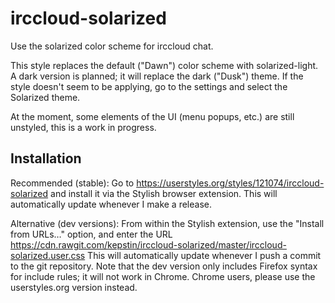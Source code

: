 irccloud-solarized
==================

Use the solarized color scheme for irccloud chat.

This style replaces the default ("Dawn") color scheme with solarized-light. A dark version is planned; it will replace the dark ("Dusk") theme. If the style doesn't seem to be applying, go to the settings and select the Solarized theme.

At the moment, some elements of the UI (menu popups, etc.) are still unstyled, this is a work in progress.

Installation
------------

Recommended (stable):
Go to https://userstyles.org/styles/121074/irccloud-solarized and
install it via the Stylish browser extension. This will automatically update
whenever I make a release.

Alternative (dev versions):
From within the Stylish extension, use the "Install from URLs…"
option, and enter the URL
https://cdn.rawgit.com/kepstin/irccloud-solarized/master/irccloud-solarized.user.css
This will automatically update whenever I push a commit to the git repository.
Note that the dev version only includes Firefox syntax for include rules; it
will not work in Chrome. Chrome users, please use the userstyles.org version
instead.
